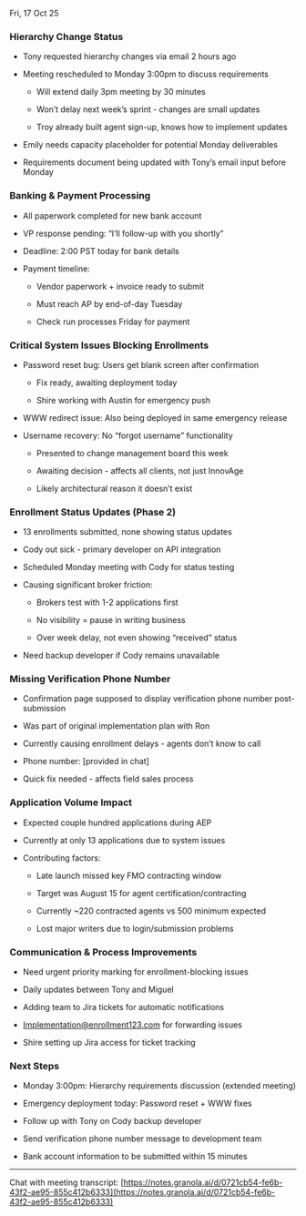 

Fri, 17 Oct 25

### Hierarchy Change Status

- Tony requested hierarchy changes via email 2 hours ago
    
- Meeting rescheduled to Monday 3:00pm to discuss requirements
    
    - Will extend daily 3pm meeting by 30 minutes
        
    - Won’t delay next week’s sprint - changes are small updates
        
    - Troy already built agent sign-up, knows how to implement updates
        
- Emily needs capacity placeholder for potential Monday deliverables
    
- Requirements document being updated with Tony’s email input before Monday
    

### Banking & Payment Processing

- All paperwork completed for new bank account
    
- VP response pending: “I’ll follow-up with you shortly”
    
- Deadline: 2:00 PST today for bank details
    
- Payment timeline:
    
    - Vendor paperwork + invoice ready to submit
        
    - Must reach AP by end-of-day Tuesday
        
    - Check run processes Friday for payment
        

### Critical System Issues Blocking Enrollments

- Password reset bug: Users get blank screen after confirmation
    
    - Fix ready, awaiting deployment today
        
    - Shire working with Austin for emergency push
        
- WWW redirect issue: Also being deployed in same emergency release
    
- Username recovery: No “forgot username” functionality
    
    - Presented to change management board this week
        
    - Awaiting decision - affects all clients, not just InnovAge
        
    - Likely architectural reason it doesn’t exist
        

### Enrollment Status Updates (Phase 2)

- 13 enrollments submitted, none showing status updates
    
- Cody out sick - primary developer on API integration
    
- Scheduled Monday meeting with Cody for status testing
    
- Causing significant broker friction:
    
    - Brokers test with 1-2 applications first
        
    - No visibility = pause in writing business
        
    - Over week delay, not even showing “received” status
        
- Need backup developer if Cody remains unavailable
    

### Missing Verification Phone Number

- Confirmation page supposed to display verification phone number post-submission
    
- Was part of original implementation plan with Ron
    
- Currently causing enrollment delays - agents don’t know to call
    
- Phone number: [provided in chat]
    
- Quick fix needed - affects field sales process
    

### Application Volume Impact

- Expected couple hundred applications during AEP
    
- Currently at only 13 applications due to system issues
    
- Contributing factors:
    
    - Late launch missed key FMO contracting window
        
    - Target was August 15 for agent certification/contracting
        
    - Currently ~220 contracted agents vs 500 minimum expected
        
    - Lost major writers due to login/submission problems
        

### Communication & Process Improvements

- Need urgent priority marking for enrollment-blocking issues
    
- Daily updates between Tony and Miguel
    
- Adding team to Jira tickets for automatic notifications
    
- [Implementation@enrollment123.com](mailto:Implementation@enrollment123.com) for forwarding issues
    
- Shire setting up Jira access for ticket tracking
    

### Next Steps

- Monday 3:00pm: Hierarchy requirements discussion (extended meeting)
    
- Emergency deployment today: Password reset + WWW fixes
    
- Follow up with Tony on Cody backup developer
    
- Send verification phone number message to development team
    
- Bank account information to be submitted within 15 minutes
    

---

Chat with meeting transcript: [https://notes.granola.ai/d/0721cb54-fe6b-43f2-ae95-855c412b6333](https://notes.granola.ai/d/0721cb54-fe6b-43f2-ae95-855c412b6333)